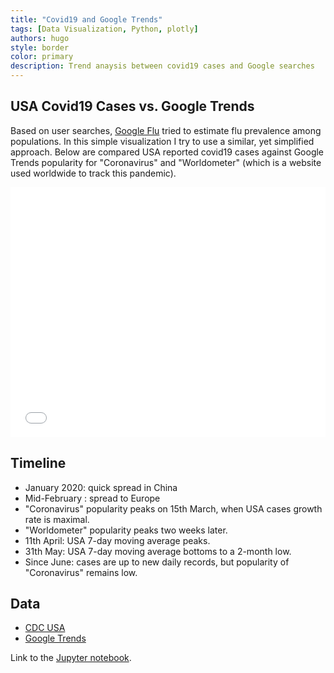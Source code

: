 ```yaml
---
title: "Covid19 and Google Trends"
tags: [Data Visualization, Python, plotly]
authors: hugo
style: border
color: primary
description: Trend anaysis between covid19 cases and Google searches
---
```


## USA Covid19 Cases vs. Google Trends

Based on user searches, [Google Flu](https://www.google.org/flutrends/about/) tried to estimate flu prevalence among populations. In this simple visualization I try to use a similar, yet simplified approach. Below are compared USA reported covid19 cases against Google Trends popularity for "Coronavirus" and "Worldometer" (which is a website used worldwide to track this pandemic).

<iframe width="100%" height="400" frameborder="0" scrolling="no" src="//plotly.com/~hugolmn/55.embed?link=false&autosize=true&modebar=false"></iframe>

## Timeline

- January 2020: quick spread in China
- Mid-February : spread to Europe
- "Coronavirus" popularity peaks on 15th March, when USA cases growth rate is maximal.
- "Worldometer" popularity peaks two weeks later.
- 11th April: USA 7-day moving average peaks.
- 31th May: USA 7-day moving average bottoms to a 2-month low.
- Since June: cases are up to new daily records, but popularity of "Coronavirus" remains low.

## Data

- [CDC USA](https://www.cdc.gov/coronavirus/2019-ncov/cases-updates/cases-in-us.html)
- [Google Trends](https://trends.google.com/trends/explore?date=2020-01-01%202020-12-31&geo=US&q=%2Fm%2F01cpyy)


Link to the [Jupyter notebook](https://github.com/hugolmn/dataviz/blob/master/USA-Google-Trends.ipynb).
